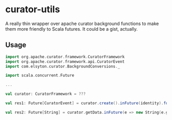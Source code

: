 # curator-utils

A really thin wrapper over apache curator background functions to make them more friendly to Scala futures. It could be a gist, actually.

## Usage

```scala
import org.apache.curator.framework.CuratorFramework
import org.apache.curator.framework.api.CuratorEvent
import com.elsyton.curator.BackgroundConversions._

import scala.concurrent.Future

...

val curator: CuratorFramework = ???

val res1: Future[CuratorEvent] = curator.create().inFuture(identity).forPath("/some/path", Array.emptyByteArray)

val res2: Future[String] = curator.getData.inFuture(e => new String(e.getData)).forPath("/some/other/path")
```


